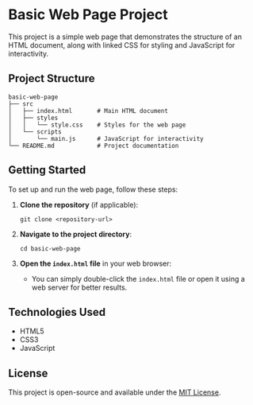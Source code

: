 # Basic Web Page Project

This project is a simple web page that demonstrates the structure of an HTML document, along with linked CSS for styling and JavaScript for interactivity.

## Project Structure

```
basic-web-page
├── src
│   ├── index.html       # Main HTML document
│   ├── styles
│   │   └── style.css    # Styles for the web page
│   └── scripts
│       └── main.js      # JavaScript for interactivity
└── README.md            # Project documentation
```

## Getting Started

To set up and run the web page, follow these steps:

1. **Clone the repository** (if applicable):
   ```
   git clone <repository-url>
   ```

2. **Navigate to the project directory**:
   ```
   cd basic-web-page
   ```

3. **Open the `index.html` file** in your web browser:
   - You can simply double-click the `index.html` file or open it using a web server for better results.

## Technologies Used

- HTML5
- CSS3
- JavaScript

## License

This project is open-source and available under the [MIT License](LICENSE).